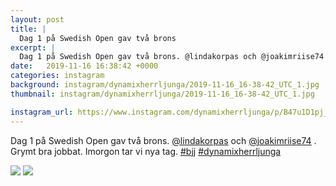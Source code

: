 ```yaml
---
layout: post
title: |
  Dag 1 på Swedish Open gav två brons
excerpt: |
  Dag 1 på Swedish Open gav två brons. @lindakorpas och @joakimriise74 . Grymt bra jobbat. Imorgon tar vi nya tag.  
date:   2019-11-16 16:38:42 +0000
categories: instagram
background: instagram/dynamixherrljunga/2019-11-16_16-38-42_UTC_1.jpg
thumbnail: instagram/dynamixherrljunga/2019-11-16_16-38-42_UTC_1.jpg

instagram_url: https://www.instagram.com/dynamixherrljunga/p/B47u1D1pj_E
---
```

Dag 1 på Swedish Open gav två brons. [@lindakorpas](https://www.instagram.com/lindakorpas/) och [@joakimriise74](https://www.instagram.com/joakimriise74/) . Grymt bra jobbat. Imorgon tar vi nya tag. [#bjj](https://www.instagram.com/explore/tags/bjj/) [#dynamixherrljunga](https://www.instagram.com/explore/tags/dynamixherrljunga/)



<img src='{{ site.baseurl }}/instagram/dynamixherrljunga/2019-11-16_16-38-42_UTC_1.jpg' class='img-fluid' />


<img src='{{ site.baseurl }}/instagram/dynamixherrljunga/2019-11-16_16-38-42_UTC_2.jpg' class='img-fluid' />
